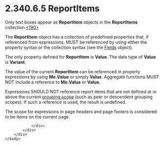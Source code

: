 <html dir="LTR" xmlns:mshelp="http://msdn.microsoft.com/mshelp" xmlns:ddue="http://ddue.schemas.microsoft.com/authoring/2003/5" xmlns:xlink="http://www.w3.org/1999/xlink" xmlns:tool="http://www.microsoft.com/tooltip">
    <head>
        <meta http-equiv="Content-Type" content="text/html; CHARSET=utf-8"></meta>
        <meta name="save" content="history"></meta>
        <title>2.340.6.5 ReportItems</title>
        <xml>
            <mshelp:toctitle title="2.340.6.5 ReportItems"></mshelp:toctitle>
            <mshelp:rltitle title="[MS-RDL]: ReportItems"></mshelp:rltitle>
            <mshelp:keyword index="A" term="8c87f4fe-4eeb-4cb8-90e2-308c266dfe0f"></mshelp:keyword>
            <mshelp:attr name="DCSext.ContentType" value="open specification"></mshelp:attr>
            <mshelp:attr name="AssetID" value="8c87f4fe-4eeb-4cb8-90e2-308c266dfe0f"></mshelp:attr>
            <mshelp:attr name="TopicType" value="kbRef"></mshelp:attr>
            <mshelp:attr name="DCSext.Title" value="[MS-RDL]: ReportItems" />
        </xml>
    </head>
    <body>
        <div id="header">
            <h1 class="heading">2.340.6.5 ReportItems</h1>
        </div>
        <div id="mainSection">
            <div id="mainBody">
                <div id="allHistory" class="saveHistory"></div>
                <div id="sectionSection0" class="section" name="collapseableSection">
                    

<p>Only text boxes appear as <b>ReportItem</b> objects in the <b>ReportItems</b>
collection.<a id="Appendix_A_Target_190"></a><a href="1fe5fd87-2de5-4b2c-b762-5a4fd1373621.htm#Appendix_A_190" aria-label="Product behavior note 190">&lt;190&gt;</a></p>

<p>The <b>ReportItem</b> object has a collection of predefined
properties that, if referenced from expressions, MUST be referenced by using
either the property syntax or the collection syntax (see the <a href="b37f01de-0f2f-42f0-90e2-ad8bed343954.htm">Fields</a> object). </p>

<p>The only property defined for <b>ReportItem</b> is <b>Value</b>.
The data type of <b>Value</b> is <b>Variant</b>.</p>

<p>The value of the current <b>ReportItem</b> can be referenced
in property expressions by using <b>Me.Value</b> or simply <b>Value</b>.
Aggregate functions MUST NOT include a reference to <b>Me.Value</b> or <b>Value</b>.</p>

<p>Expressions SHOULD NOT reference report items that are not
defined at or above the current <a href="b2482b3f-74ab-4ca8-a9e5-c07955011743.htm#gt_8f79cf8c-5f95-4ef4-9c1d-eeb887605a34">grouping scope</a> (such as
peer or descendent grouping scopes). If such a reference is used, the result is
undefined. </p>

<p>The scope for expressions in page headers and page footers
is considered to be items on the current page.</p>


                </div>
            </div>
        </div>
    </body>
</html>